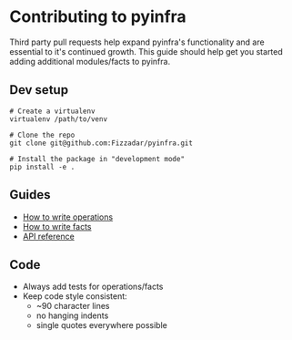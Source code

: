 # Contributing to pyinfra

Third party pull requests help expand pyinfra's functionality and are essential to it's continued growth. This guide should help get you started adding additional modules/facts to pyinfra.


## Dev setup

```
# Create a virtualenv
virtualenv /path/to/venv

# Clone the repo
git clone git@github.com:Fizzadar/pyinfra.git

# Install the package in "development mode"
pip install -e .
```


## Guides

+ [How to write operations](https://pyinfra.readthedocs.io/en/latest/api/operations.html)
+ [How to write facts](https://pyinfra.readthedocs.io/en/latest/api/facts.html)
+ [API reference](https://pyinfra.readthedocs.io/api/reference.html)


## Code

+ Always add tests for operations/facts
+ Keep code style consistent:
    - ~90 character lines
    - no hanging indents
    - single quotes everywhere possible
